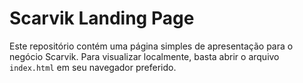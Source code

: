 # Scarvik Landing Page

Este repositório contém uma página simples de apresentação para o negócio Scarvik. Para visualizar localmente, basta abrir o arquivo `index.html` em seu navegador preferido.

